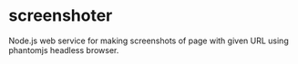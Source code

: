 screenshoter
============

Node.js web service for making screenshots of page with given URL using phantomjs headless browser.
